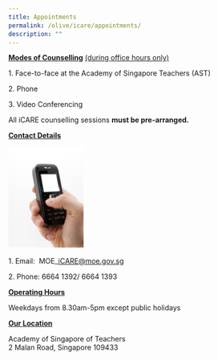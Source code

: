 ```yaml
---
title: Appointments
permalink: /olive/icare/appointments/
description: ""
---
```

**<u>Modes of Counselling</u>** <u>(during office hours only)</u>

1\. Face-to-face at the Academy of Singapore Teachers (AST) 

2\. Phone

3\. Video Conferencing

All iCARE counselling sessions **must be pre-arranged.**   

**<u>Contact Details</u>** 

<img src="/images/mobile-text.png"  
style="width:30%">

1\. Email:  MOE\_iCARE@moe.gov.sg

2\. Phone: 6664 1392/ 6664 1393

  

**<u>Operating Hours</u>**

Weekdays from 8.30am-5pm except public holidays

  

**<u>Our Location</u>**

Academy of Singapore of Teachers <br>
2 Malan Road, Singapore 109433